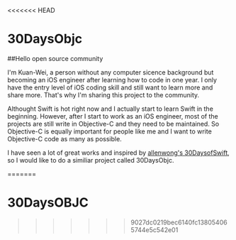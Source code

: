 <<<<<<< HEAD
# 30DaysObjc

##Hello open source community

I'm Kuan-Wei, a person without any computer sicence background but becoming an iOS engineer after learning how to code in one year.
I only have the entry level of iOS coding skill and still want to learn more and share more. That's why I'm sharing this project to the community.

Althought Swift is hot right now and I actually start to learn Swift in the beginning. However, after I start to work as an iOS engineer, most of the projects are still write in Objective-C and they need to be maintained. So Objective-C is equally important for people like me and I want to write Objective-C code as many as possible.

I have seen a lot of great works and inspired by [allenwong's 30DaysofSwift](https://github.com/allenwong/30DaysofSwift), so I would like to do a similiar project called 30DaysObjc.

=======
# 30DaysOBJC
>>>>>>> 9027dc0219bec6140fc138054065744e5c542e01
